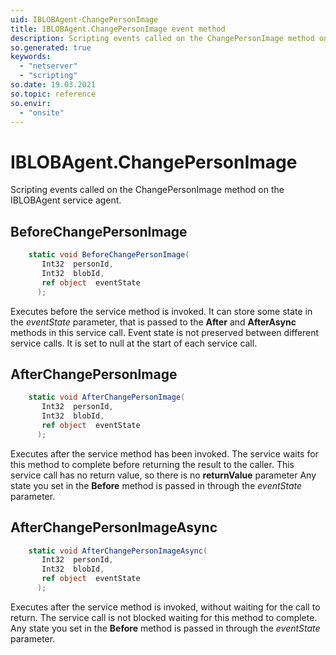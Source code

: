 ```yaml
---
uid: IBLOBAgent-ChangePersonImage
title: IBLOBAgent.ChangePersonImage event method
description: Scripting events called on the ChangePersonImage method on the IBLOBAgent service agent.
so.generated: true
keywords:
  - "netserver"
  - "scripting"
so.date: 19.03.2021
so.topic: reference
so.envir:
  - "onsite"
---
```

# IBLOBAgent.ChangePersonImage

Scripting events called on the <see cref='M:SuperOffice.CRM.Services.IBLOBAgent.ChangePersonImage'>ChangePersonImage</see> method on the <see cref='IBLOBAgent'>IBLOBAgent</see>  service agent.

## BeforeChangePersonImage
```cs
    static void BeforeChangePersonImage(
       Int32  personId,
       Int32  blobId,
       ref object  eventState
      );
```
Executes before the service method is invoked.
It can store some state in the *eventState* parameter, that is passed to the **After** and **AfterAsync** methods in this service call.
Event state is not preserved between different service calls. It is set to null at the start of each service call.
## AfterChangePersonImage
```cs
    static void AfterChangePersonImage(
       Int32  personId,
       Int32  blobId,
       ref object  eventState
      );
```
Executes after the service method has been invoked. The service waits for this method to complete before returning the result to the caller.
This service call has no return value, so there is no **returnValue** parameter
Any state you set in the **Before** method is passed in through the *eventState* parameter.
## AfterChangePersonImageAsync
```cs
    static void AfterChangePersonImageAsync(
       Int32  personId,
       Int32  blobId,
       ref object  eventState
      );
```
Executes after the service method is invoked, without waiting for the call to return.
The service call is not blocked waiting for this method to complete.
Any state you set in the **Before** method is passed in through the *eventState* parameter.


